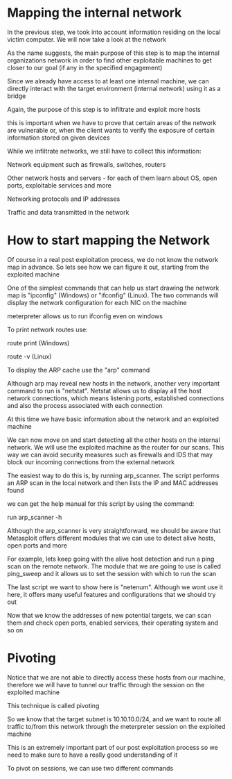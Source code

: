 

# Mapping the internal network 

In the previous step, we took into account information residing on the local 
victim computer. We will now take a look at the network 


As the name suggests, the main purpose of this step is to map the internal 
organizations network in order to find other exploitable machines to get closer 
to our goal (if any in the specified engagement) 

Since we already have access to at least one internal machine, we can directly 
interact with the target environment (internal network) using it as a bridge

Again, the purpose of this step is to infiltrate and exploit more hosts

this is important when we have to prove that certain areas of the network are 
vulnerable or, when the client wants to verify the exposure of certain
information stored on given devices

While we infiltrate networks, we still have to collect this information:

Network equipment such as firewalls, switches, routers 

Other network hosts and servers - for each of them learn about OS, open ports,
exploitable services and more

Networking protocols and IP addresses

Traffic and data transmitted in the network 



# How to start mapping the Network 


Of course in a real post exploitation process, we do not know the network map
in advance. So lets see how we can figure it out, starting from the exploited
machine 

One of the simplest commands that can help us start drawing the network map is 
"ipconfig" (Windows) or "ifconfig" (Linux). The two commands will display the 
network configuration for each NIC on the machine

meterpreter allows us to run ifconfig even on windows


To print network routes use:

route print (Windows) 

route -v (Linux)


To display the ARP cache use the "arp" command


Although arp may reveal new hosts in the network, another very important command 
to run is "netstat". Netstat allows us to display all the host network
connections, which means listening ports, established connections and also the
process associated with each connection


At this time we have basic information about the network and an exploited machine


We can now move on and start detecting all the other hosts on the internal
network. We will use the exploited machine as the router for our scans. This 
way we can avoid security measures such as firewalls and IDS that may block our 
incoming connections from the external network 


The easiest way to do this is, by running arp_scanner. The script performs an 
ARP scan in the local network and then lists the IP and MAC addresses found

we can get the help manual for this script by using the command: 

run arp_scanner -h 


Although the arp_scanner is very straightforward, we should be aware that
Metasploit offers different modules that we can use to detect alive hosts, open 
ports and more

For example, lets keep going with the alive host detection and run a ping scan on 
the remote network. The module that we are going to use is called ping_sweep and 
it allows us to set the session with which to run the scan



The last script we want to show here is "netenum". Although we wont use it here, 
it offers many useful features and configurations that we should try out



Now that we know the addresses of new potential targets, we can scan them and
check open ports, enabled services, their operating system and so on 


# Pivoting 


Notice that we are not able to directly access these hosts from our machine, 
therefore we will have to tunnel our traffic through the session on the exploited
machine

This technique is called pivoting 


So we know that the target subnet is 10.10.10.0/24, and we want to route all 
traffic to/from this network through the meterpreter session on the exploited
machine 

This is an extremely important part of our post exploitation process so we need
to make sure to have a really good understanding of it

To pivot on sessions, we can use two different commands 